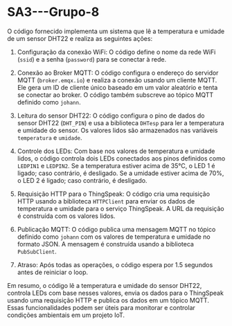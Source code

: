 # SA3---Grupo-8

O código fornecido implementa um sistema que lê a temperatura e umidade de um sensor DHT22 e realiza as seguintes ações:

1. Configuração da conexão WiFi: O código define o nome da rede WiFi (`ssid`) e a senha (`password`) para se conectar à rede.

2. Conexão ao Broker MQTT: O código configura o endereço do servidor MQTT (`broker.emqx.io`) e realiza a conexão usando um cliente MQTT. Ele gera um ID de cliente único baseado em um valor aleatório e tenta se conectar ao broker. O código também subscreve ao tópico MQTT definido como `johann`.

3. Leitura do sensor DHT22: O código configura o pino de dados do sensor DHT22 (`DHT_PIN`) e usa a biblioteca `DHTesp` para ler a temperatura e umidade do sensor. Os valores lidos são armazenados nas variáveis `temperatura` e `umidade`.

4. Controle dos LEDs: Com base nos valores de temperatura e umidade lidos, o código controla dois LEDs conectados aos pinos definidos como `LEDPIN1` e `LEDPIN2`. Se a temperatura estiver acima de 35°C, o LED 1 é ligado; caso contrário, é desligado. Se a umidade estiver acima de 70%, o LED 2 é ligado; caso contrário, é desligado.

5. Requisição HTTP para o ThingSpeak: O código cria uma requisição HTTP usando a biblioteca `HTTPClient` para enviar os dados de temperatura e umidade para o serviço ThingSpeak. A URL da requisição é construída com os valores lidos.

6. Publicação MQTT: O código publica uma mensagem MQTT no tópico definido como `johann` com os valores de temperatura e umidade no formato JSON. A mensagem é construída usando a biblioteca `PubSubClient`.

7. Atraso: Após todas as operações, o código espera por 1.5 segundos antes de reiniciar o loop.

Em resumo, o código lê a temperatura e umidade do sensor DHT22, controla LEDs com base nesses valores, envia os dados para o ThingSpeak usando uma requisição HTTP e publica os dados em um tópico MQTT. Essas funcionalidades podem ser úteis para monitorar e controlar condições ambientais em um projeto IoT.
